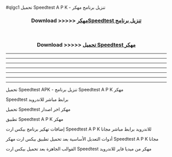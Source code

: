 #qlgc1 تحميل Speedtest  A P K - تنزيل برنامج مهكر



<div align="center">
<h3>Download >>>>> <a href="https://runaway1.web.app/?sq=Speedtest ">مهكرSpeedtest  تنزيل برنامج</a></h3><br>

<h3>Download >>>>> <a href="https://runaway1.web.app/?sq=Speedtest ">تحميل Speedtest  مهكر</a></h3>
</div>


----------------------------------------------------------

----------------------------------------------------------

----------------------------------------------------------

----------------------------------------------------------

----------------------------------------------------------

----------------------------------------------------------

----------------------------------------------------------

تحميل Speedtest  APK - تنزيل برنامج Speedtest  A P K مهكر

Speedtest  برابط مباشر للاندرويد

تحميل Speedtest  مهكر اخر اصدار

تطبيق Speedtest  A P K مهكر

إضافات تهكير برنامج بيكس ارت Speedtest  A P K للاندرويد برابط مباشر مجانا

أدوات التعديل الأساسية بعد تحميل تطبيق بيكس ارت مهكر Speedtest  A P K مجانا

القوالب الجاهزة بعد تحميل بيكس ارت Speedtest  مهكر من ميديا فاير للاندرويد


